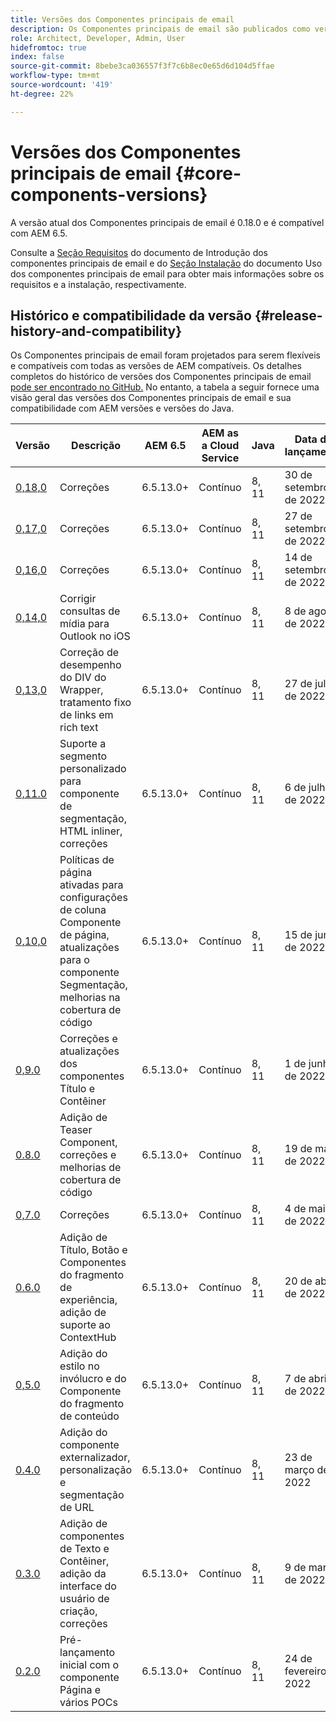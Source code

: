 ```yaml
---
title: Versões dos Componentes principais de email
description: Os Componentes principais de email são publicados como versões.
role: Architect, Developer, Admin, User
hidefromtoc: true
index: false
source-git-commit: 8bebe3ca036557f3f7c6b8ec0e65d6d104d5ffae
workflow-type: tm+mt
source-wordcount: '419'
ht-degree: 22%

---
```



# Versões dos Componentes principais de email {#core-components-versions}

A versão atual dos Componentes principais de email é 0.18.0 e é compatível com AEM 6.5.

Consulte a [Seção Requisitos](/help/email/introduction.md#requirements) do documento de Introdução dos componentes principais de email e do [Seção Instalação](/help/email/using.md#installing-the-email-core-components) do documento Uso dos componentes principais de email para obter mais informações sobre os requisitos e a instalação, respectivamente.

## Histórico e compatibilidade da versão {#release-history-and-compatibility}

Os Componentes principais de email foram projetados para serem flexíveis e compatíveis com todas as versões de AEM compatíveis. Os detalhes completos do histórico de versões dos Componentes principais de email [pode ser encontrado no GitHub.](https://github.com/adobe/aem-core-email-components/releases) No entanto, a tabela a seguir fornece uma visão geral das versões dos Componentes principais de email e sua compatibilidade com AEM versões e versões do Java.

| Versão | Descrição | AEM 6.5 | AEM as a Cloud Service | Java | Data de lançamento |
|---|---|---|---|---|---|
| [0,18,0](https://github.com/adobe/aem-core-email-components/releases/tag/v0.18.0) | Correções | 6.5.13.0+ | Contínuo | 8, 11 | 30 de setembro de 2022 |
| [0,17,0](https://github.com/adobe/aem-core-email-components/releases/tag/v0.17.0) | Correções | 6.5.13.0+ | Contínuo | 8, 11 | 27 de setembro de 2022 |
| [0,16,0](https://github.com/adobe/aem-core-email-components/releases/tag/v0.16.0) | Correções | 6.5.13.0+ | Contínuo | 8, 11 | 14 de setembro de 2022 |
| [0,14,0](https://github.com/adobe/aem-core-email-components/releases/tag/v0.14.0) | Corrigir consultas de mídia para Outlook no iOS | 6.5.13.0+ | Contínuo | 8, 11 | 8 de agosto de 2022 |
| [0,13,0](https://github.com/adobe/aem-core-email-components/releases/tag/v0.13.0) | Correção de desempenho do DIV do Wrapper, tratamento fixo de links em rich text | 6.5.13.0+ | Contínuo | 8, 11 | 27 de julho de 2022 |
| [0,11.0](https://github.com/adobe/aem-core-email-components/releases/tag/v0.11.0) | Suporte a segmento personalizado para componente de segmentação, HTML inliner, correções | 6.5.13.0+ | Contínuo | 8, 11 | 6 de julho de 2022 |
| [0,10,0](https://github.com/adobe/aem-core-email-components/releases/tag/v0.10.0) | Políticas de página ativadas para configurações de coluna Componente de página, atualizações para o componente Segmentação, melhorias na cobertura de código | 6.5.13.0+ | Contínuo | 8, 11 | 15 de junho de 2022 |
| [0,9.0](https://github.com/adobe/aem-core-email-components/releases/tag/v0.9.0) | Correções e atualizações dos componentes Título e Contêiner | 6.5.13.0+ | Contínuo | 8, 11 | 1 de junho de 2022 |
| [0.8.0](https://github.com/adobe/aem-core-email-components/releases/tag/v0.8.0) | Adição de Teaser Component, correções e melhorias de cobertura de código | 6.5.13.0+ | Contínuo | 8, 11 | 19 de maio de 2022 |
| [0,7.0](https://github.com/adobe/aem-core-email-components/releases/tag/v0.7.0) | Correções | 6.5.13.0+ | Contínuo | 8, 11 | 4 de maio de 2022 |
| [0.6.0](https://github.com/adobe/aem-core-email-components/releases/tag/v0.6.0) | Adição de Título, Botão e Componentes do fragmento de experiência, adição de suporte ao ContextHub | 6.5.13.0+ | Contínuo | 8, 11 | 20 de abril de 2022 |
| [0,5.0](https://github.com/adobe/aem-core-email-components/releases/tag/v0.5.0) | Adição do estilo no invólucro e do Componente do fragmento de conteúdo | 6.5.13.0+ | Contínuo | 8, 11 | 7 de abril de 2022 |
| [0.4.0](https://github.com/adobe/aem-core-email-components/releases/tag/v0.4.0) | Adição do componente externalizador, personalização e segmentação de URL | 6.5.13.0+ | Contínuo | 8, 11 | 23 de março de 2022 |
| [0.3.0](https://github.com/adobe/aem-core-email-components/releases/tag/v0.3.0) | Adição de componentes de Texto e Contêiner, adição da interface do usuário de criação, correções | 6.5.13.0+ | Contínuo | 8, 11 | 9 de março de 2022 |
| [0.2.0](https://github.com/adobe/aem-core-email-components/releases/tag/v0.2.0) | Pré-lançamento inicial com o componente Página e vários POCs | 6.5.13.0+ | Contínuo | 8, 11 | 24 de fevereiro de 2022 |
